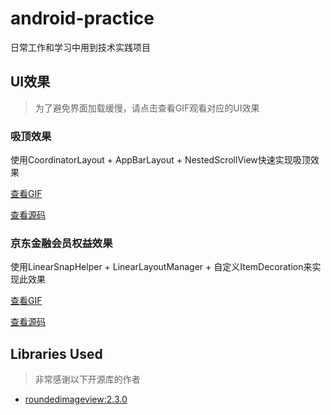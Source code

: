# android-practice
日常工作和学习中用到技术实践项目

## UI效果

> 为了避免界面加载缓慢，请点击查看GIF观看对应的UI效果

### 吸顶效果

使用CoordinatorLayout + AppBarLayout + NestedScrollView快速实现吸顶效果

[查看GIF](https://tva1.sinaimg.cn/large/006y8mN6ly1g9bb19ruu9g30dc0qekjl.gif)

[查看源码](https://github.com/zhouyang-cn/android-practice/blob/master/app/src/main/res/layout/fragment_coordinator_layout.xml)

### 京东金融会员权益效果

使用LinearSnapHelper + LinearLayoutManager + 自定义ItemDecoration来实现此效果

[查看GIF](https://tva1.sinaimg.cn/large/006y8mN6ly1g9bhff734eg30dc0qeb29.gif)

[查看源码](https://github.com/zhouyang-cn/android-practice/blob/master/app/src/main/java/com/itzy/practice/design/viprights/SnapHelperFragment.kt)

## Libraries Used

> 非常感谢以下开源库的作者

- [roundedimageview:2.3.0](https://github.com/vinc3m1/RoundedImageView)